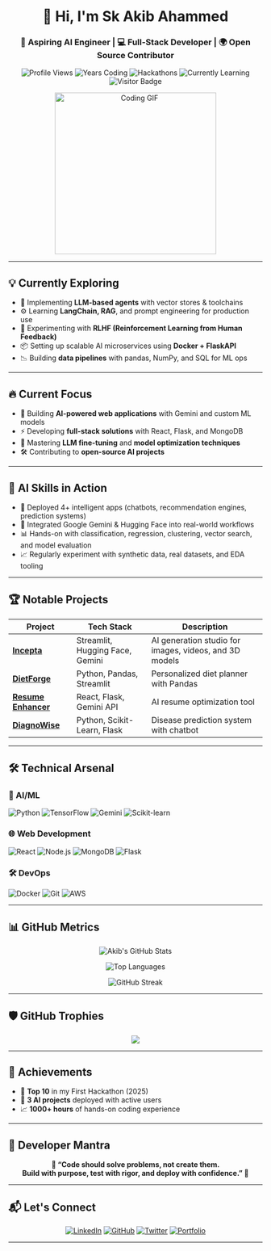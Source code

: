 <h1 align="center">👋 Hi, I'm Sk Akib Ahammed</h1>
<h3 align="center">🚀 Aspiring AI Engineer | 💻 Full-Stack Developer | 🌍 Open Source Contributor</h3>

<div align="center">
  
  ![Profile Views](https://komarev.com/ghpvc/?username=AkibDa&label=Profile%20Views&color=0e75b6&style=flat)
  ![Years Coding](https://img.shields.io/badge/Years_Coding-3+-brightgreen)
  ![Hackathons](https://img.shields.io/badge/Hackathons-5+-yellow)
  ![Currently Learning](https://img.shields.io/badge/Learning-LLMs-violet)
  ![Visitor Badge](https://visitor-badge.laobi.icu/badge?page_id=AkibDa.AkibDa)

</div>

<p align="center">
  <img src="https://media.giphy.com/media/qgQUggAC3Pfv687qPC/giphy.gif" width="320" alt="Coding GIF"/>
</p>

---

## 💡 Currently Exploring

- 🧠 Implementing **LLM-based agents** with vector stores & toolchains
- ⚙️ Learning **LangChain, RAG**, and prompt engineering for production use
- 🧪 Experimenting with **RLHF (Reinforcement Learning from Human Feedback)**
- 📦 Setting up scalable AI microservices using **Docker + FlaskAPI**
- 📉 Building **data pipelines** with pandas, NumPy, and SQL for ML ops

---

## 🔥 Current Focus

- 🧠 Building **AI-powered web applications** with Gemini and custom ML models
- ⚡ Developing **full-stack solutions** with React, Flask, and MongoDB
- 🌱 Mastering **LLM fine-tuning** and **model optimization techniques**
- 🛠 Contributing to **open-source AI projects**

---

## 🧠 AI Skills in Action

- 🤖 Deployed 4+ intelligent apps (chatbots, recommendation engines, prediction systems)
- 🧬 Integrated Google Gemini & Hugging Face into real-world workflows
- 📊 Hands-on with classification, regression, clustering, vector search, and model evaluation
- 📈 Regularly experiment with synthetic data, real datasets, and EDA tooling

---

## 🏆 Notable Projects

| Project | Tech Stack | Description |
|---------|------------|-------------|
| **[Incepta](https://github.com/AkibDa/Incepta)** | Streamlit, Hugging Face, Gemini | AI generation studio for images, videos, and 3D models |
| **[DietForge](https://github.com/AkibDa/DietForge)** | Python, Pandas, Streamlit | Personalized diet planner with Pandas |
| **[Resume Enhancer](https://github.com/AkibDa/Resume_Builder)** | React, Flask, Gemini API | AI resume optimization tool |
| **[DiagnoWise](https://github.com/AkibDa/DiagnoWise)** | Python, Scikit-Learn, Flask | Disease prediction system with chatbot |

---

## 🛠 Technical Arsenal

### 🤖 AI/ML
![Python](https://img.shields.io/badge/Python-Expert-3776AB?logo=python)
![TensorFlow](https://img.shields.io/badge/TensorFlow-2.x-FF6F00?logo=tensorflow)
![Gemini](https://img.shields.io/badge/Google_Gemini-Proficient-4285F4)
![Scikit-learn](https://img.shields.io/badge/Scikit--learn-Expert-F7931E)

### 🌐 Web Development
![React](https://img.shields.io/badge/React-Advanced-61DAFB?logo=react)
![Node.js](https://img.shields.io/badge/Node.js-Intermediate-339933?logo=node.js)
![MongoDB](https://img.shields.io/badge/MongoDB-Competent-47A248?logo=mongodb)
![Flask](https://img.shields.io/badge/Flask-Proficient-000000?logo=flask)

### 🛠 DevOps
![Docker](https://img.shields.io/badge/Docker-Learning-2496ED?logo=docker)
![Git](https://img.shields.io/badge/Git-Expert-F05032?logo=git)
![AWS](https://img.shields.io/badge/AWS-Beginner-232F3E?logo=amazon-aws)

---

## 📊 GitHub Metrics

<div align="center">
  
  ![Akib's GitHub Stats](https://github-readme-stats.vercel.app/api?username=AkibDa&show_icons=true&theme=radical&include_all_commits=true)
  
  ![Top Languages](https://github-readme-stats.vercel.app/api/top-langs/?username=AkibDa&layout=compact&theme=radical&langs_count=6)
  
  ![GitHub Streak](https://github-readme-streak-stats.herokuapp.com/?user=AkibDa&theme=radical)
  
</div>

---

## 🛡️ GitHub Trophies

<p align="center">
  <img src="https://github-profile-trophy.vercel.app/?username=AkibDa&theme=onedark&margin-w=5&no-bg=true&no-frame=true" />
</p>

---

## 🏅 Achievements

- 🥇 **Top 10** in my First Hackathon (2025)
- 🚀 **3 AI projects** deployed with active users
- 📈 **1000+ hours** of hands-on coding experience

---

## 💬 Developer Mantra

<p align="center"><strong>
💭 “Code should solve problems, not create them.<br>
Build with purpose, test with rigor, and deploy with confidence.” 💭
</strong></p>

---

## 📬 Let's Connect

<div align="center">
  
  [![LinkedIn](https://img.shields.io/badge/LinkedIn-Connect-%230077B5?style=for-the-badge&logo=linkedin)](https://www.linkedin.com/in/sk-akib-ahammed/)
  [![GitHub](https://img.shields.io/badge/GitHub-Follow-%23181717?style=for-the-badge&logo=github)](https://github.com/AkibDa)
  [![Twitter](https://img.shields.io/badge/Twitter-Follow-%231DA1F2?style=for-the-badge&logo=twitter)](https://x.com/sk_ahammed61764)
  [![Portfolio](https://img.shields.io/badge/Portfolio-Visit-%23FF4088?style=for-the-badge&logo=hugo)](https://skakibahammed.netlify.app)
  
</div>

---
